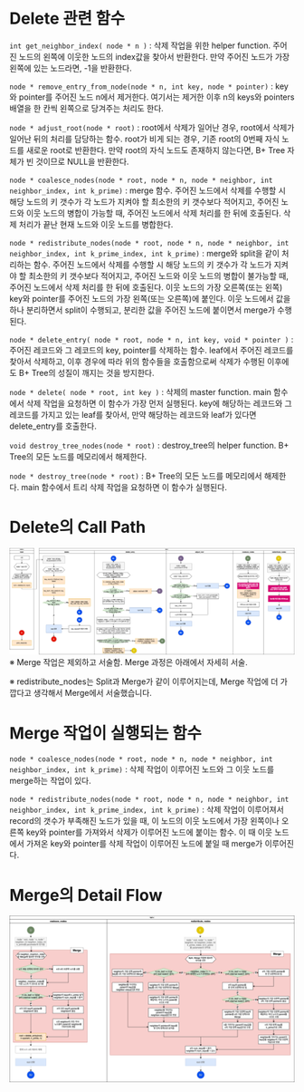 # Delete 관련 함수
`int get_neighbor_index( node * n )` : 삭제 작업을 위한 helper function. 주어진 노드의 왼쪽에 이웃한 노드의 index값을 찾아서 반환한다. 만약 주어진 노드가 가장 왼쪽에 있는 노드라면, -1을 반환한다.

`node * remove_entry_from_node(node * n, int key, node * pointer)` : key와 pointer를 주어진 노드 n에서 제거한다. 여기서는 제거한 이후 n의 keys와 pointers 배열을 한 칸씩 왼쪽으로 당겨주는 처리도 한다.

`node * adjust_root(node * root)` : root에서 삭제가 일어난 경우, root에서 삭제가 일어난 뒤의 처리를 담당하는 함수. root가 비게 되는 경우, 기존 root의 0번째 자식 노드를 새로운 root로 반환한다. 만약 root의 자식 노드도 존재하지 않는다면, B+ Tree 자체가 빈 것이므로 NULL을 반환한다.

`node * coalesce_nodes(node * root, node * n, node * neighbor, int neighbor_index, int k_prime)` : merge 함수. 주어진 노드에서 삭제를 수행할 시 해당 노드의 키 갯수가 각 노드가 지켜야 할 최소한의 키 갯수보다 적어지고, 주어진 노드와 이웃 노드의 병합이 가능할 때, 주어진 노드에서 삭제 처리를 한 뒤에 호출된다. 삭제 처리가 끝난 현재 노드와 이웃 노드를 병합한다.

`node * redistribute_nodes(node * root, node * n, node * neighbor, int neighbor_index, int k_prime_index, int k_prime)` : merge와 split을 같이 처리하는 함수. 주어진 노드에서 삭제를 수행할 시 해당 노드의 키 갯수가 각 노드가 지켜야 할 최소한의 키 갯수보다 적어지고, 주어진 노드와 이웃 노드의 병합이 불가능할 때, 주어진 노드에서 삭제 처리를 한 뒤에 호출된다. 이웃 노드의 가장 오른쪽(또는 왼쪽) key와 pointer를 주어진 노드의 가장 왼쪽(또는 오른쪽)에 붙인다. 이웃 노드에서 값을 하나 분리하면서 split이 수행되고, 분리한 값을 주어진 노드에 붙이면서 merge가 수행된다.

`node * delete_entry( node * root, node * n, int key, void * pointer )` : 주어진 레코드와 그 레코드의 key, pointer를 삭제하는 함수. leaf에서 주어진 레코드를 찾아서 삭제하고, 이후 경우에 따라 위의 함수들을 호출함으로써 삭제가 수행된 이후에도 B+ Tree의 성질이 깨지는 것을 방지한다.

`node * delete( node * root, int key )` : 삭제의 master function. main 함수에서 삭제 작업을 요청하면 이 함수가 가장 먼저 실행된다. key에 해당하는 레코드와 그 레코드를 가지고 있는 leaf를 찾아서, 만약 해당하는 레코드와 leaf가 있다면 delete_entry를 호출한다.

`void destroy_tree_nodes(node * root)` : destroy_tree의 helper function. B+ Tree의 모든 노드를 메모리에서 해제한다.

`node * destroy_tree(node * root)` : B+ Tree의 모든 노드를 메모리에서 해제한다. main 함수에서 트리 삭제 작업을 요청하면 이 함수가 실행된다.

# Delete의 Call Path
![B+Tree_Delete_](B+Tree_Delete_.png)
※ Merge 작업은 제외하고 서술함. Merge 과정은 아래에서 자세히 서술.

※ redistribute_nodes는 Split과 Merge가 같이 이루어지는데, Merge 작업에 더 가깝다고 생각해서 Merge에서 서술했습니다.


# Merge 작업이 실행되는 함수
`node * coalesce_nodes(node * root, node * n, node * neighbor, int neighbor_index, int k_prime)` : 삭제 작업이 이루어진 노드와 그 이웃 노드를 merge하는 작업이 있다.

`node * redistribute_nodes(node * root, node * n, node * neighbor, int neighbor_index, int k_prime_index, int k_prime)` : 삭제 작업이 이루어져서 record의 갯수가 부족해진 노드가 있을 때, 이 노드의 이웃 노드에서 가장 왼쪽이나 오른쪽 key와 pointer를 가져와서 삭제가 이루어진 노드에 붙이는 함수. 이 때 이웃 노드에서 가져온 key와 pointer를 삭제 작업이 이루어진 노드에 붙일 때 merge가 이루어진다.

# Merge의 Detail Flow
![B+Tree_Merge_](B+Tree_Merge_.png)
